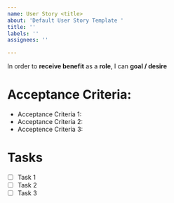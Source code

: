 ```yaml
---
name: User Story <title>
about: 'Default User Story Template '
title: ''
labels: ''
assignees: ''

---
```


In order to **receive benefit** as a **role**, I can **goal / desire**
  
# Acceptance Criteria:
 - Acceptance Criteria 1:
 - Acceptance Criteria 2:
 - Acceptence Criteria 3:
  
# Tasks
  - [ ] Task 1
  - [ ] Task 2
  - [ ] Task 3
